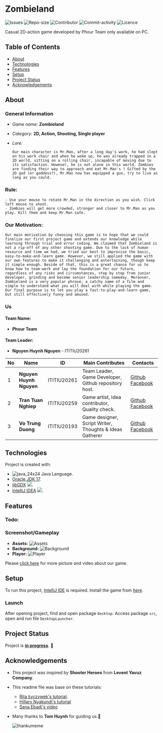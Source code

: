 # Zombieland


![Issues](https://img.shields.io/github/issues/PlayerNguyen/ZombieLand?logo=Github)
![Repo-size](https://img.shields.io/github/repo-size/PlayerNguyen/ZombieLand?logo=Github)
![Contributor](https://img.shields.io/github/contributors/PlayerNguyen/ZombieLand?logo=Github)
![Commit-activity](https://img.shields.io/github/commit-activity/w/PlayerNguyen/ZombieLand?logo=Github)
![Licence](https://img.shields.io/badge/license-GPL--3.0-orange)

Casual 2D-action game developed by Phour Team only available on PC.

## Table of Contents
* [About](#about)
* [Technologies](#technologies)
* [Features](#features)
* [Setup](#setup)
* [Project Status](#project-status)
* [Acknowledgements](#acknowledgements)

## About

### General Information

- _Game name:_ **Zombieland**

- _Category:_ **2D, Action, Shooting, Single player**

- _Lore:_
  ```
  Our main character is Mr.Man, after a long day's work, he had slept on his work chair and when he woke up, he was already trapped in a 2D world, sitting on a rolling chair, incapable of moving due to its satisfaction. However, he is not alone in this world. Zombies are finding their way to approach and eat Mr.Man's ! Gifted by the 2D god (or goddess?), Mr.Man now has equipped a gun, try to live as long as you could.
  ```
### Rule:
```
- Use your mouse to rotate Mr.Man in the direction as you wish. Click left mouse to shoot.
- Zombies will get more crowded, stronger and closer to Mr.Man as you play. Kill them and keep Mr.Man safe.
```
### Our Motivation:
```
Our main motivation by choosing this game is to hope that we could finalize our first project game and extends our knowledge while learning through trial and error coding. We claimed that Zombieland is not a rip-off of any other shooting game. Due to the lack of human resource and time we had, we tried our best to improvise the basic, easy-to-make-and-learn game. However, we still applied the game with our own features to make it challenging and entertaining, though keep it simple enough. Beside of that, this is a great chance for us to know how to team-work and lay the foundation for our future, regardless of any risks and circumstances, step by step from junior developer, grinding and become senior leadership someday. Moreover, Zombieland is a very popular phrase, a catchy name of a film and simple to understand what you will deal with while playing the game. Our final purpose is to let you play a fast-to-play-and-learn game, but still effectively funny and amused.
```
### Us

#### Team Name: 
 - **Phour Team**

#### Team Leader: 
- **Nguyen Huynh Nguyen** - ITITIU20261

| No  | Name                    | ID          | Main Contributes                                        | Contacts                                                                                      |
|-----|-------------------------|-------------|---------------------------------------------------------|-----------------------------------------------------------------------------------------------|
| 1   | **Nguyen Huynh Nguyen** | ITITIU20261 | Team Leader, Game Developer, Github repository host.    | [Github](https://github.com/PlayerNguyen) [Facebook](https://www.facebook.com/Okura.Nguyen)   |
| 2   | **Tran Tuan Nghiep**    | ITITIU20259 | Game artist, Idea contributor, Quality check.           | [Github](https://github.com/TuanNghiep) [Facebook](https://www.facebook.com/nghiep.tuan.58)   |
| 3   | **Vo Trung Duong**      | ITITIU20193 | Game designer, Script Writer, Thoughts & Ideas Gatherer | [Github](https://github.com/Callmeserpent) [Facebook](https://www.facebook.com/callmeserpent) |

## Technologies

Project is created with:
- ![java_24x24](https://user-images.githubusercontent.com/99407775/169029133-7f054149-020d-4853-91dd-942b9d4045c0.png) Java Language.
- [Oracle JDK 17](https://www.oracle.com/java/technologies/javase/jdk17-archive-downloads.html).
- [libGDX](https://libgdx.com/) ![](https://img.shields.io/badge/version-1.10.0.-yellowgreen).
- [IntelliJ IDEA](https://www.jetbrains.com/idea/download/#section=windows) ![](https://img.shields.io/badge/version-2021.3.3-ff69b4).

## Features

### Todo:

### Screenshot/Gameplay
- **Assets:**
  ![Assets]()
- __Background:__
  ![Background]()
- **Player:**
  ![Player]()

Please [click here](https://drive.google.com/drive/folders/1hQIyvF_TvZX1Ip45ahoCsF6WobBCb5ii) for more picture and video about our game.

## Setup
To run this project, [IntelliJ IDE](https://www.jetbrains.com/idea/download/#section=windows) is required. Install the game from [here](https://github.com/PlayerNguyen/ZombieLand). 

### Launch
After opening project, find and open package `desktop`. Access package `src`, open and run file `DesktopLauncher`.

## Project Status 

Project is [**in progress**](https://github.com/PlayerNguyen/ZombieLand/blob/update/readme/TIMELINE.md).
🤔

## Acknowledgements
- This project was inspired by **Shooter Heroes** from **Levent Yavuz Company**.
- This readme file was base on these tutorials:
  - [Rita Łyczywek's tutorial](https://bulldogjob.com/news/449-how-to-write-a-good-readme-for-your-github-project).
  - [Hillary Nyakundi's tutorial](https://www.freecodecamp.org/news/how-to-write-a-good-readme-file/)
  - [Sana Ebadi's video](https://www.youtube.com/watch?v=vB_Z3JjkVwU)
- Many thanks to **Tom Huynh** for guiding us.🤗

  ![thankumeme](https://user-images.githubusercontent.com/99232451/163300884-74f400b5-63ac-4997-b138-8d822bf38fdb.jpg)